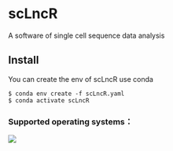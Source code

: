 # scLncR
A software of single cell sequence data analysis 

## Install
You can create the env of scLncR use conda
```shell
$ conda env create -f scLncR.yaml
$ conda activate scLncR
```

### Supported operating systems：
![](https://s2.ax1x.com/2019/08/30/mX31PK.th.jpg)
